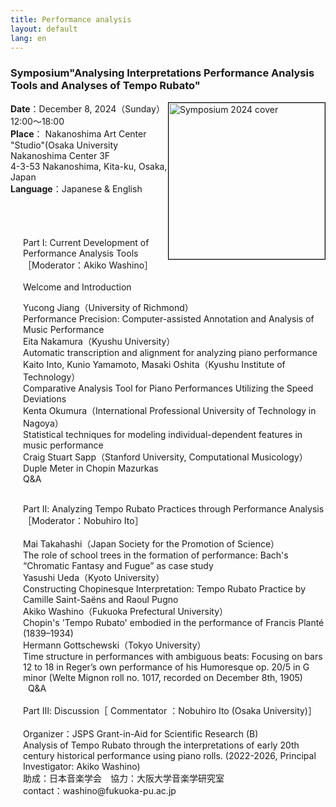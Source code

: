 ```yaml
---
title: Performance analysis
layout: default
lang: en
---
```


###  __Symposium"Analysing Interpretations Performance Analysis Tools and Analyses of Tempo Rubato"__<br>

<a target="_blank" href="https://github.com/user-attachments/files/18140531/_.20241208.pdf"><img src="https://github.com/user-attachments/assets/b5dad13c-4b92-4daa-b462-930c34729a50" alt="Symposium 2024 cover" style="float:right; width:250px; border:1px solid black;"></a>

__Date__：December 8, 2024（Sunday）12:00〜18:00<br>
__Place__： Nakanoshima Art Center "Studio"(Osaka University Nakanoshima Center 3F<br>
       4-3-53 Nakanoshima, Kita-ku, Osaka, Japan<br>
__Language__：Japanese & English<br>


<div style="padding-top:40px; padding-left: 20px">

Part Ⅰ: Current Development of Performance Analysis Tools［Moderator：Akiko Washino］<br>
<br>
Welcome and Introduction<br>

Yucong Jiang（University of Richmond）<br>
	Performance Precision: Computer-assisted Annotation and Analysis of Music Performance<br>
Eita Nakamura（Kyushu University）<br>
	Automatic transcription and alignment for analyzing piano performance<br>
Kaito Into, Kunio Yamamoto, Masaki Oshita（Kyushu Institute of Technology）<br>
	Comparative Analysis Tool for Piano Performances Utilizing the Speed Deviations<br>
Kenta Okumura（International Professional University of Technology in Nagoya）<br>
	Statistical techniques for modeling individual-dependent features in music performance<br>
Craig Stuart Sapp（Stanford University, Computational Musicology）<br>
	Duple Meter in Chopin Mazurkas<br>
Q&A<br>

<br>
Part Ⅱ: Analyzing Tempo Rubato Practices through Performance Analysis［Moderator：Nobuhiro Ito］<br>
<br>
Mai Takahashi（Japan Society for the Promotion of Science）<br>
	The role of school trees in the formation of performance: Bach's “Chromatic Fantasy and Fugue” as case study<br>
Yasushi Ueda（Kyoto University）<br>
	Constructing Chopinesque Interpretation: Tempo Rubato Practice by Camille Saint-Saëns and Raoul Pugno<br>
Akiko Washino（Fukuoka Prefectural University）<br>
	 Chopin's 'Tempo Rubato' embodied in the performance of Francis Planté (1839–1934)<br>
Hermann Gottschewski（Tokyo University）<br>
	 Time structure in performances with ambiguous beats: Focusing on bars 12 to 18 in Reger’s own performance of his Humoresque op. 20/5 in G minor (Welte Mignon roll no. 1017,	recorded on December 8th, 1905)<br>
 
Q&A<br>

<br>
Part Ⅲ: Discussion［ Commentator ：Nobuhiro Ito (Osaka University)］　<br>



<br>
Organizer：JSPS Grant-in-Aid for Scientific Research (B)<br>
Analysis of Tempo Rubato through the interpretations of early 20th century historical performance using piano rolls.  (2022-2026, Principal Investigator: Akiko Washino)<br>
助成：日本音楽学会　協力：大阪大学音楽学研究室<br>
contact：washino@fukuoka-pu.ac.jp<br>

</div>
